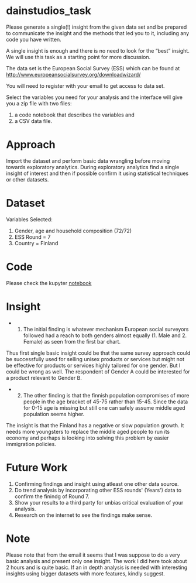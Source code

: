 # dainstudios_task

Please generate a single(!) insight from the given data set and be prepared to communicate the insight and the methods that led you to it, including any code you have written.
 
A single insight is enough and there is no need to look for the “best” insight. We will use this task as a starting point for more discussion.
 
The data set is the European Social Survey (ESS) which can be found at http://www.europeansocialsurvey.org/downloadwizard/ 

You will need to register with your email to get access to data set. 

Select the variables you need for your analysis and the interface will give you a zip file with two files: 
  
1) a code notebook that describes the variables and 
2) a CSV data file. 

# Approach
Import the dataset and perform basic data wrangling before moving towards exploratory analytics. During exploratory analytics find a single insight of interest and then if possible confirm it using statistical techniques or other datasets.

# Dataset
Variables Selected:
1. Gender, age and household composition (72/72)
2. ESS Round = 7
3. Country = Finland

# Code
Please check the kupyter [notebook](https://github.com/MuaazBin/dainstudios_task/blob/master/notebook/Insight%2Bfrom%2BESS.ipynb)

# Insight

+ 1. The initial finding is whatever mechanism European social surveyors followed had a reach to both genders almost equally 
(1. Male and 2. Female) as seen from the first bar chart.

Thus first single basic insight could be that the same survey approach could be successfully used for selling unisex products or services but might not be effective for products or services highly tailored for one gender. But I could be wrong as well. The respondent of Gender A could be interested for a product relevant to Gender B.

+ 2. The other finding is that the finnish population compromises of more people in the age bracket of 45-75
rather than 15-45. Since the data for 0-15 age is missing but still one can safely assume middle aged population seems higher.

The insight is that the Finland has a negative or slow population growth. It needs more youngsters to replace the middle aged people to run its economy and perhaps is looking into solving this problem by easier immigration policies.

# Future Work

1. Confirming findings and insight using atleast one other data source.
2. Do trend analysis by incorporating other ESS rounds' (Years') data to confirm the finindg of Round 7.
3. Show your results to a third party for unbias critical evaluation of your analysis.
4. Research on the internet to see the findings make sense.

# Note

Please note that from the email it seems that I was suppose to do a very basic analysis and present only one insight.
The work I did here took about 2 hours and is quite basic. If an in depth analysis is needed with interesting insights using bigger datasets with more features, kindly suggest.
